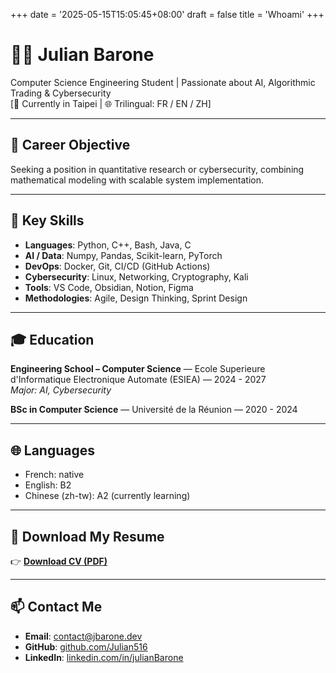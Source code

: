 +++
date = '2025-05-15T15:05:45+08:00'
draft = false
title = 'Whoami'
+++
# 👨‍💻 Julian Barone

Computer Science Engineering Student | Passionate about AI, Algorithmic Trading & Cybersecurity  
[📍 Currently in Taipei | 🌐 Trilingual: FR / EN / ZH]

---

## 🎯 Career Objective  
Seeking a position in quantitative research or cybersecurity, combining mathematical modeling with scalable system implementation.

---

## 🧠 Key Skills

- **Languages**: Python, C++, Bash, Java, C
- **AI / Data**: Numpy, Pandas, Scikit-learn, PyTorch  
- **DevOps**: Docker, Git, CI/CD (GitHub Actions)  
- **Cybersecurity**: Linux, Networking, Cryptography, Kali  
- **Tools**: VS Code, Obsidian, Notion, Figma  
- **Methodologies**: Agile, Design Thinking, Sprint Design

---

## 🎓 Education

**Engineering School – Computer Science** — Ecole Superieure d'Informatique Electronique Automate (ESIEA) — 2024 - 2027  
_Major: AI, Cybersecurity_ 

**BSc in Computer Science** — Université de la Réunion — 2020 - 2024

---

## 🌐 Languages

- French: native  
- English: B2
- Chinese (zh-tw): A2 (currently learning)

---

## 📎 Download My Resume

👉 [**Download CV (PDF)**](/julian_Resume.pdf)

---

## 📫 Contact Me

- **Email**: contact@jbarone.dev  
- **GitHub**: [github.com/Julian516](https://github.com/Julian516)  
- **LinkedIn**: [linkedin.com/in/julianBarone](https://linkedin.com/in/julianBarone)